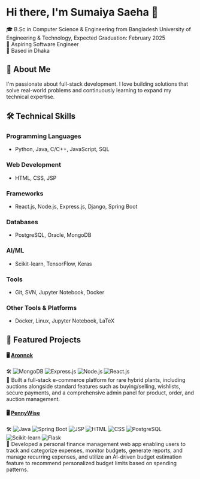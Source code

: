 # Hi there, I'm Sumaiya Saeha 👋
🎓 B.Sc in Computer Science & Engineering from Bangladesh University of Engineering & Technology, Expected Graduation: February 2025<br>
💼 Aspiring Software Engineer<br>
📍 Based in Dhaka

## 🚀 About Me<br>
I'm passionate about full-stack development. I love building solutions that solve real-world problems and continuously learning to expand my technical expertise.

## 🛠️ Technical Skills

### **Programming Languages**<br>
- Python, Java, C/C++, JavaScript, SQL

### **Web Development**<br>
- HTML, CSS, JSP

### **Frameworks**<br>
- React.js, Node.js, Express.js, Django, Spring Boot

### **Databases**<br>
- PostgreSQL, Oracle, MongoDB

### **AI/ML**<br>
- Scikit-learn, TensorFlow, Keras

### **Tools**<br>
- Git, SVN, Jupyter Notebook, Docker

### **Other Tools & Platforms**<br>
- Docker, Linux, Jupyter Notebook, LaTeX

## **📂 Featured Projects**

#### 🖥️ [Aronnok](https://github.com/saeha303/Aronnok)<br>
🛠️ ![MongoDB](https://img.shields.io/badge/MongoDB-000000?style=for-the-badge&logo=mongodb&logoColor=white) ![Express.js](https://img.shields.io/badge/Express.js-000000?style=for-the-badge&logo=express.js&logoColor=white) ![Node.js](https://img.shields.io/badge/Node.js-000000?style=for-the-badge&logo=node.js&logoColor=white)
![React.js](https://img.shields.io/badge/React-000000?style=for-the-badge&logo=react&logoColor=white)<br>
🔹 Built a full-stack e-commerce platform for rare hybrid plants, including auctions alongside standard features such as buying/selling, wishlists, secure payments, and a comprehensive admin panel for product, order, and auction management.<br>
<!--🌟 Highlight its impact, e.g., 100+ downloads, praised for clean UI, etc.<br>-->

#### 🖥️ [PennyWise](https://github.com/saeha303/PennyWise)<br>
🛠️ ![Java](https://img.shields.io/badge/Java-000000?style=for-the-badge&logo=java&logoColor=white) ![Spring Boot](https://img.shields.io/badge/Spring_Boot-000000?style=for-the-badge&logo=spring&logoColor=white) ![JSP](https://img.shields.io/badge/JSP-000000?style=for-the-badge) ![HTML](https://img.shields.io/badge/HTML-000000?style=for-the-badge&logo=html5&logoColor=white)
![CSS](https://img.shields.io/badge/CSS-000000?style=for-the-badge&logo=css3&logoColor=white) ![PostgreSQL](https://img.shields.io/badge/PostgreSQL-000000?style=for-the-badge&logo=postgresql&logoColor=white) ![Scikit-learn](https://img.shields.io/badge/Scikit--learn-000000?style=for-the-badge&logo=scikit-learn&logoColor=white) ![Flask](https://img.shields.io/badge/Flask-000000?style=for-the-badge&logo=flask&logoColor=white)<br>
🔹 Developed a personal finance management web app enabling users to track and categorize expenses, monitor
 budgets, generate reports, and manage recurring expenses, and utilize an AI-driven budget estimation feature to
 recommend personalized budget limits based on spending patterns.<br>
<!--🌟 Highlight a key feature.<br>-->

